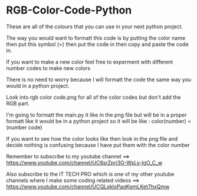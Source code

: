# RGB-Color-Code-Python
These are all of the colours that you can use in your next python project. 

The way you would want to formatt this code is by putting the color name then put this symbol (=) then put the code in then copy and paste the code in.

If you want to make a new color feel free to experment with different number codes to make new colors

There is no need to worry because I will formatt the code the same way you would in a python project.

Look into rgb color code.png for all of the color codes but don't add the RGB part. 

 I'm going to formatt the main.py it like in the png file but will be in a proper formatt like it would be in a python project so it will be like : color(number) = (number code)

If you want to see how the color looks like then look in the png file and decide nothing is confusing because I have put them with the color number

Remember to subscribe to my youtube channel ==> https://www.youtube.com/channel/UC6srZpri3G-WsLy-lgO_C_w

Also subscribe to the IT TECH PRO which is one of my other youtube channels where I make some coding related videos ==> https://www.youtube.com/channel/UCQLskloPaqKgmLKet7hxQmw
